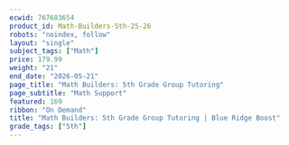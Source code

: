 ```yaml
---
ecwid: 767683654
product_id: Math-Builders-5th-25-26
robots: "noindex, follow"
layout: "single"
subject_tags: ["Math"]
price: 179.99
weight: "21"
end_date: "2026-05-21"
page_title: "Math Builders: 5th Grade Group Tutoring"
page_subtitle: "Math Support"
featured: 169
ribbon: "On Demand"
title: "Math Builders: 5th Grade Group Tutoring | Blue Ridge Boost"
grade_tags: ["5th"]
---
```

